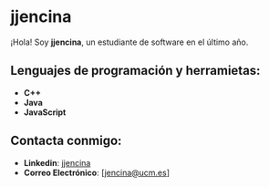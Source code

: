 # jjencina

¡Hola! Soy **jjencina**, un estudiante de software en el último año. 

## Lenguajes de programación y herramietas:

- **C++**
- **Java**
- **JavaScript**

## Contacta conmigo:

- **Linkedin**: [jjencina](https://www.linkedin.com/in/juan-jos%C3%A9-encina-fern%C3%A1ndez-80b444337/)
- **Correo Electrónico**: [jencina@ucm.es]
